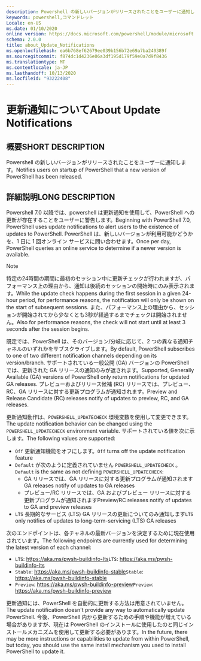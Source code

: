```yaml
---
description: Powershell の新しいバージョンがリリースされたことをユーザーに通知します。
keywords: powershell,コマンドレット
Locale: en-US
ms.date: 01/10/2020
online version: https://docs.microsoft.com/powershell/module/microsoft.powershell.core/about/about_update_notifications?view=powershell-7&WT.mc_id=ps-gethelp
schema: 2.0.0
title: about_Update_Notifications
ms.openlocfilehash: ea6b768ef62679ee039b156b72e69a7ba240389f
ms.sourcegitcommit: f874dc1d4236e06a3df195d179f59e0a7d9f8436
ms.translationtype: MT
ms.contentlocale: ja-JP
ms.lasthandoff: 10/13/2020
ms.locfileid: "93222408"
---
```

# <a name="about-update-notifications"></a><span data-ttu-id="fb774-104">更新通知について</span><span class="sxs-lookup"><span data-stu-id="fb774-104">About Update Notifications</span></span>

## <a name="short-description"></a><span data-ttu-id="fb774-105">概要</span><span class="sxs-lookup"><span data-stu-id="fb774-105">SHORT DESCRIPTION</span></span>

<span data-ttu-id="fb774-106">Powershell の新しいバージョンがリリースされたことをユーザーに通知します。</span><span class="sxs-lookup"><span data-stu-id="fb774-106">Notifies users on startup of PowerShell that a new version of PowerShell has been released.</span></span>

## <a name="long-description"></a><span data-ttu-id="fb774-107">詳細説明</span><span class="sxs-lookup"><span data-stu-id="fb774-107">LONG DESCRIPTION</span></span>

<span data-ttu-id="fb774-108">Powershell 7.0 以降では、powershell は更新通知を使用して、PowerShell への更新が存在することをユーザーに警告します。</span><span class="sxs-lookup"><span data-stu-id="fb774-108">Beginning with PowerShell 7.0, PowerShell uses update notifications to alert users to the existence of updates to PowerShell.</span></span> <span data-ttu-id="fb774-109">PowerShell は、新しいバージョンが利用可能かどうかを、1 日に 1 回オンライン サービスに問い合わせます。</span><span class="sxs-lookup"><span data-stu-id="fb774-109">Once per day, PowerShell queries an online service to determine if a newer version is available.</span></span>

> [!NOTE]
> <span data-ttu-id="fb774-110">特定の24時間の期間に最初のセッション中に更新チェックが行われますが、パフォーマンス上の理由から、通知は後続のセッションの開始時にのみ表示されます。</span><span class="sxs-lookup"><span data-stu-id="fb774-110">While the update check happens during the first session in a given 24-hour period, for performance reasons, the notification will only be shown on the start of subsequent sessions.</span></span> <span data-ttu-id="fb774-111">また、パフォーマンス上の理由から、セッションが開始されてから少なくとも3秒が経過するまでチェックは開始されません。</span><span class="sxs-lookup"><span data-stu-id="fb774-111">Also for performance reasons, the check will not start until at least 3 seconds after the session begins.</span></span>

<span data-ttu-id="fb774-112">既定では、PowerShell は、そのバージョン/分岐に応じて、2 つの異なる通知チャネルのいずれかをサブスクライブします。</span><span class="sxs-lookup"><span data-stu-id="fb774-112">By default, PowerShell subscribes to one of two different notification channels depending on its version/branch.</span></span> <span data-ttu-id="fb774-113">サポートされている一般公開 (GA) バージョンの PowerShell では、更新された GA リリースの通知のみが返されます。</span><span class="sxs-lookup"><span data-stu-id="fb774-113">Supported, Generally Available (GA) versions of PowerShell only return notifications for updated GA releases.</span></span> <span data-ttu-id="fb774-114">プレビューおよびリリース候補 (RC) リリースでは、プレビュー、RC、GA リリースに対する更新プログラムが通知されます。</span><span class="sxs-lookup"><span data-stu-id="fb774-114">Preview and Release Candidate (RC) releases notify of updates to preview, RC, and GA releases.</span></span>

<span data-ttu-id="fb774-115">更新通知動作は、`POWERSHELL_UPDATECHECK` 環境変数を使用して変更できます。</span><span class="sxs-lookup"><span data-stu-id="fb774-115">The update notification behavior can be changed using the `POWERSHELL_UPDATECHECK` environment variable.</span></span> <span data-ttu-id="fb774-116">サポートされている値を次に示します。</span><span class="sxs-lookup"><span data-stu-id="fb774-116">The following values are supported:</span></span>

- <span data-ttu-id="fb774-117">`Off` 更新通知機能をオフにします。</span><span class="sxs-lookup"><span data-stu-id="fb774-117">`Off` turns off the update notification feature</span></span>
- <span data-ttu-id="fb774-118">`Default` が次のように定義されていません `POWERSHELL_UPDATECHECK` 。</span><span class="sxs-lookup"><span data-stu-id="fb774-118">`Default` is the same as not defining `POWERSHELL_UPDATECHECK`:</span></span>
  - <span data-ttu-id="fb774-119">GA リリースでは、GA リリースに対する更新プログラムが通知されます</span><span class="sxs-lookup"><span data-stu-id="fb774-119">GA releases notify of updates to GA releases</span></span>
  - <span data-ttu-id="fb774-120">プレビュー/RC リリースでは、GA およびプレビュー リリースに対する更新プログラムが通知されます</span><span class="sxs-lookup"><span data-stu-id="fb774-120">Preview/RC releases notify of updates to GA and preview releases</span></span>
- <span data-ttu-id="fb774-121">`LTS` 長期的なサービス (LTS) GA リリースの更新についてのみ通知します</span><span class="sxs-lookup"><span data-stu-id="fb774-121">`LTS` only notifies of updates to long-term-servicing (LTS) GA releases</span></span>

<span data-ttu-id="fb774-122">次のエンドポイントは、各チャネルの最新バージョンを決定するために現在使用されています。</span><span class="sxs-lookup"><span data-stu-id="fb774-122">The following endpoints are currently used for determining the latest version of each channel:</span></span>

- <span data-ttu-id="fb774-123">`LTS`: https://aka.ms/pwsh-buildinfo-lts</span><span class="sxs-lookup"><span data-stu-id="fb774-123">`LTS`: https://aka.ms/pwsh-buildinfo-lts</span></span>
- <span data-ttu-id="fb774-124">`Stable`: https://aka.ms/pwsh-buildinfo-stable</span><span class="sxs-lookup"><span data-stu-id="fb774-124">`Stable`: https://aka.ms/pwsh-buildinfo-stable</span></span>
- <span data-ttu-id="fb774-125">`Preview`: https://aka.ms/pwsh-buildinfo-preview</span><span class="sxs-lookup"><span data-stu-id="fb774-125">`Preview`: https://aka.ms/pwsh-buildinfo-preview</span></span>

<span data-ttu-id="fb774-126">更新通知には、PowerShell を自動的に更新する方法は用意されていません。</span><span class="sxs-lookup"><span data-stu-id="fb774-126">The update notification doesn't provide any way to automatically update PowerShell.</span></span> <span data-ttu-id="fb774-127">今後、PowerShell 内から更新するための手順や機能が増えている場合がありますが、現在は PowerShell のインストールに使用したのと同じインストールメカニズムを使用して更新する必要があります。</span><span class="sxs-lookup"><span data-stu-id="fb774-127">In the future, there may be more instructions or capabilities to update from within PowerShell, but today, you should use the same install mechanism you used to install PowerShell to update it.</span></span>
